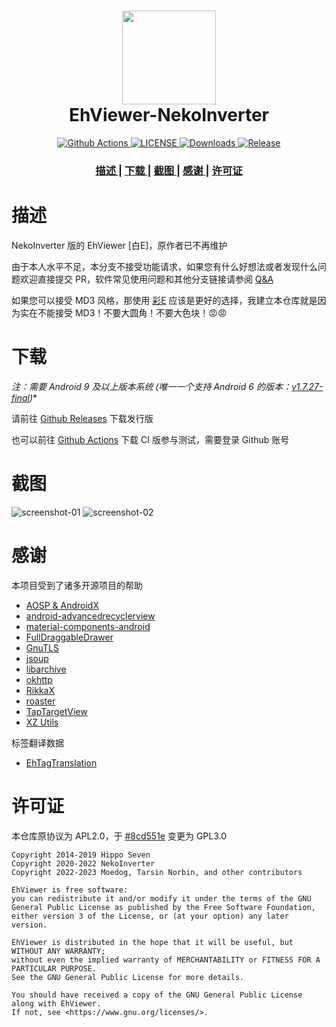 <h1 align="center">
  <img src="art/launcher_icon-web.webp" width="150">
  <br>EhViewer-NekoInverter<br>
</h1>

<p align="center">
  <a href="https://github.com/EhViewer-NekoInverter/EhViewer/actions/workflows/ci.yml?query=branch%3Aeh-1.7.28.x">
    <img src="https://img.shields.io/github/actions/workflow/status/EhViewer-NekoInverter/EhViewer/ci.yml?branch=eh-1.7.28.x&style=flat-square" alt="Github Actions">
  </a>
  <a href="https://github.com/EhViewer-NekoInverter/EhViewer/blob/eh-1.7.28.x/LICENSE">
    <img src="https://img.shields.io/github/license/EhViewer-NekoInverter/EhViewer?style=flat-square" alt="LICENSE">
  </a>
  <a href="https://github.com/EhViewer-NekoInverter/Ehviewer/releases">
    <img src="https://img.shields.io/github/downloads/EhViewer-NekoInverter/EhViewer/total.svg?style=flat-square" alt="Downloads">
  </a>
  <a href="https://github.com/EhViewer-NekoInverter/Ehviewer/releases">
    <img src="https://img.shields.io/github/v/release/EhViewer-NekoInverter/Ehviewer?style=flat-square&include_prereleases" alt="Release">
  </a>
</p>

<div align="center">
  <h3>
    <a href="#描述">
    描述
    </a>
    <span> | </span>
    <a href="#下载">
    下载
    </a>
    <span> | </span>
    <a href="#截图">
    截图
    </a>
    <span> | </span>
    <a href="#感谢">
    感谢
    </a>
    <span> | </span>
    <a href="#许可证">
    许可证
    </a>
  </h3>
</div>

# 描述

NekoInverter 版的 EhViewer [白E]，原作者已不再维护

由于本人水平不足，本分支不接受功能请求，如果您有什么好想法或者发现什么问题欢迎直接提交 PR，软件常见使用问题和其他分支链接请参阅 [Q&A](https://github.com/EhViewer-NekoInverter/EhViewer/issues/18)

如果您可以接受 MD3 风格，那使用 [彩E](https://github.com/Ehviewer-Overhauled/Ehviewer) 应该是更好的选择，我建立本仓库就是因为实在不能接受 MD3！不要大圆角！不要大色块！😡😡

# 下载

*注：需要 Android 9 及以上版本系统 (唯一一个支持 Android 6 的版本：[v1.7.27-final](https://github.com/EhViewer-NekoInverter/EhViewer/releases/tag/v1.7.27.final))**

请前往 [Github Releases](https://github.com/EhViewer-NekoInverter/EhViewer/releases) 下载发行版

也可以前往 [Github Actions](https://github.com/EhViewer-NekoInverter/EhViewer/actions/workflows/ci.yml?query=branch%3Aeh-1.7.28.x) 下载 CI 版参与测试，需要登录 Github 账号

# 截图

![screenshot-01](art/screenshot-01.webp)
![screenshot-02](art/screenshot-02.webp)

# 感谢

本项目受到了诸多开源项目的帮助

- [AOSP & AndroidX](https://source.android.com/)
- [android-advancedrecyclerview](https://github.com/h6ah4i/android-advancedrecyclerview)
- [material-components-android](https://github.com/material-components/material-components-android)
- [FullDraggableDrawer](https://github.com/PureWriter/FullDraggableDrawer)
- [GnuTLS](https://gnutls.org/)
- [jsoup](https://github.com/jhy/jsoup)
- [libarchive](http://www.libarchive.org/)
- [okhttp](https://github.com/square/okhttp)
- [RikkaX](https://github.com/RikkaApps/RikkaX)
- [roaster](https://github.com/forge/roaster)
- [TapTargetView](https://github.com/KeepSafe/TapTargetView)
- [XZ Utils](https://tukaani.org/xz/)

标签翻译数据

- [EhTagTranslation](https://github.com/EhTagTranslation/Database)

# 许可证

本仓库原协议为 APL2.0，于 [#8cd551e](https://github.com/EhViewer-NekoInverter/EhViewer/commit/8cd551ecb8444abdd9642f30002c8a8fe7eec103) 变更为 GPL3.0

    Copyright 2014-2019 Hippo Seven
    Copyright 2020-2022 NekoInverter
    Copyright 2022-2023 Moedog, Tarsin Norbin, and other contributors

    EhViewer is free software:
    you can redistribute it and/or modify it under the terms of the GNU General Public License as published by the Free Software Foundation,
    either version 3 of the License, or (at your option) any later version.

    EhViewer is distributed in the hope that it will be useful, but WITHOUT ANY WARRANTY;
    without even the implied warranty of MERCHANTABILITY or FITNESS FOR A PARTICULAR PURPOSE.
    See the GNU General Public License for more details.

    You should have received a copy of the GNU General Public License along with EhViewer.
    If not, see <https://www.gnu.org/licenses/>.
